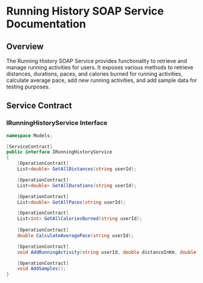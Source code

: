# Running History SOAP Service Documentation

## Overview

The Running History SOAP Service provides functionality to retrieve and manage running activities for users. It exposes various methods to retrieve distances, durations, paces, and calories burned for running activities, calculate average pace, add new running activities, and add sample data for testing purposes.

## Service Contract

### IRunningHistoryService Interface

```csharp
namespace Models;

[ServiceContract]
public interface IRunningHistoryService
{
    [OperationContract]
    List<double> GetAllDistances(string userId);

    [OperationContract]
    List<double> GetAllDurations(string userId);

    [OperationContract]
    List<double> GetAllPaces(string userId);

    [OperationContract] 
    List<int> GetAllCaloriesBurned(string userId);
    
    [OperationContract]
    double CalculateAveragePace(string userId);

    [OperationContract]
    void AddRunningActivity(string userId, double distanceInKm, double timeInMinutes);

    [OperationContract]
    void AddSamples();
}
